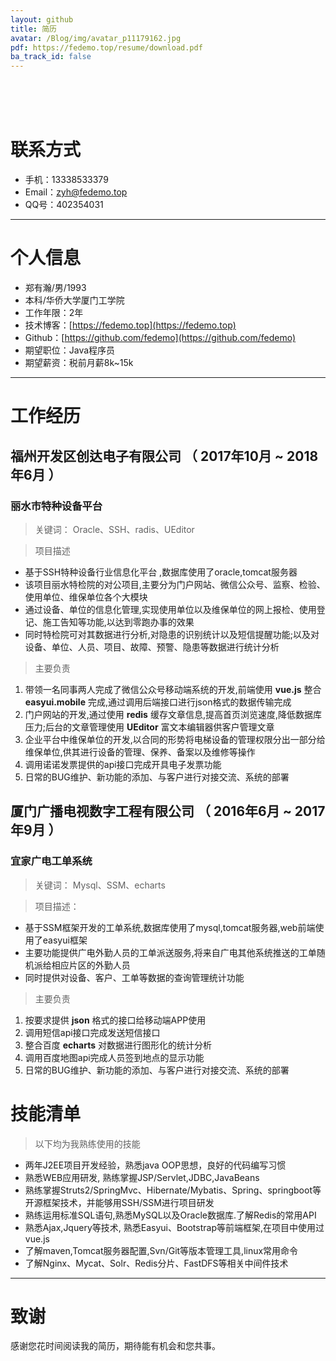 ```yaml
---
layout: github
title: 简历
avatar: /Blog/img/avatar_p11179162.jpg
pdf: https://fedemo.top/resume/download.pdf
ba_track_id: false
---
```

<br><br><br>
# 联系方式

- 手机：13338533379
- Email：zyh@fedemo.top
- QQ号：402354031

---

# 个人信息

 - 郑有瀚/男/1993
 - 本科/华侨大学厦门工学院
 - 工作年限：2年
 - 技术博客：[https://fedemo.top](https://fedemo.top)
 - Github：[https://github.com/fedemo](https://github.com/fedemo)
 - 期望职位：Java程序员
 - 期望薪资：税前月薪8k~15k

---

# 工作经历  

## 福州开发区创达电子有限公司 （ 2017年10月 ~ 2018年6月 ）

### 丽水市特种设备平台

>关键词： Oracle、SSH、radis、UEditor   

>项目描述   

- 基于SSH特种设备行业信息化平台 ,数据库使用了oracle,tomcat服务器   
- 该项目丽水特检院的对公项目,主要分为门户网站、微信公众号、监察、检验、使用单位、维保单位各个大模块   
- 通过设备、单位的信息化管理,实现使用单位以及维保单位的网上报检、使用登记、施工告知等功能,以达到零跑办事的效果   
- 同时特检院可对其数据进行分析,对隐患的识别统计以及短信提醒功能;以及对设备、单位、人员、项目、故障、预警、隐患等数据进行统计分析

>主要负责

1. 带领一名同事两人完成了微信公众号移动端系统的开发,前端使用 **vue.js** 整合 **easyui.mobile** 完成,通过调用后端接口进行json格式的数据传输完成
2. 门户网站的开发,通过使用 **redis** 缓存文章信息,提高首页浏览速度,降低数据库压力;后台的文章管理使用 **UEditor** 富文本编辑器供客户管理文章
3. 企业平台中维保单位的开发,以合同的形势将电梯设备的管理权限分出一部分给维保单位,供其进行设备的管理、保养、备案以及维修等操作
4. 调用诺诺发票提供的api接口完成开具电子发票功能
5. 日常的BUG维护、新功能的添加、与客户进行对接交流、系统的部署

## 厦门广播电视数字工程有限公司  （ 2016年6月 ~ 2017年9月 ）

###  宜家广电工单系统

>关键词： Mysql、SSM、echarts

>项目描述：   

- 基于SSM框架开发的工单系统,数据库使用了mysql,tomcat服务器,web前端使用了easyui框架    
- 主要功能提供广电外勤人员的工单派送服务,将来自广电其他系统推送的工单随机派给相应片区的外勤人员    
- 同时提供对设备、客户、工单等数据的查询管理统计功能   

>主要负责  

1. 按要求提供 **json** 格式的接口给移动端APP使用
2. 调用短信api接口完成发送短信接口
3. 整合百度 **echarts** 对数据进行图形化的统计分析
4. 调用百度地图api完成人员签到地点的显示功能
5. 日常的BUG维护、新功能的添加、与客户进行对接交流、系统的部署

# 技能清单
>以下均为我熟练使用的技能

- 两年J2EE项目开发经验，熟悉java OOP思想，良好的代码编写习惯
- 熟悉WEB应用研发, 熟练掌握JSP/Servlet,JDBC,JavaBeans
- 熟练掌握Struts2/SpringMvc、Hibernate/Mybatis、Spring、springboot等开源框架技术，并能够用SSH/SSM进行项目研发
- 熟练运用标准SQL语句,熟悉MySQL以及Oracle数据库.了解Redis的常用API
- 熟悉Ajax,Jquery等技术, 熟悉Easyui、Bootstrap等前端框架,在项目中使用过vue.js
- 了解maven,Tomcat服务器配置,Svn/Git等版本管理工具,linux常用命令
- 了解Nginx、Mycat、Solr、Redis分片、FastDFS等相关中间件技术


---

# 致谢
感谢您花时间阅读我的简历，期待能有机会和您共事。
